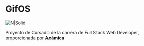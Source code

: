 # GifOS
![N|Solid](https://i.imgur.com/1QfSA7O.png)
 
 Proyecto de Cursado de la carrera de Full Stack Web Developer, proporcionada por **Acámica**
